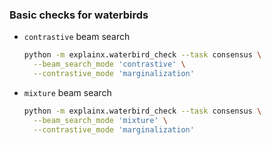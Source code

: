 ### Basic checks for waterbirds

- `contrastive` beam search
    ```bash
    python -m explainx.waterbird_check --task consensus \
      --beam_search_mode 'contrastive' \
      --contrastive_mode 'marginalization'
    ```

- `mixture` beam search
    ```bash
    python -m explainx.waterbird_check --task consensus \
      --beam_search_mode 'mixture' \
      --contrastive_mode 'marginalization'
    ```
